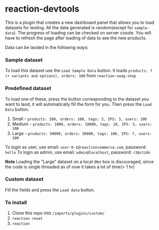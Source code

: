 # reaction-devtools

This is a plugin that creates a new dashboard panel that allows you to load datasets for testing. All the data generated is random(except for `sample-data`).
The progress of loading can be checked on server cosole. You will have to refresh the page after loading of data to see the new products.

Data can be laoded in the following ways:

### Sample dataset
To load this dataset use the `Load Sample Data` button. It loads `products: 7 (+ variants and options), orders: 100` from `reaction-swag-shop`

### Predefined dataset
To load one of these, press the button corresponding to the dataset you want to laod, it will automatically fill the form for you.
Then press the `Load Data` button.
1. Small - `products: 100, orders: 100, tags: 3, IPS: 3, users: 100`
1. Medium - `products: 1000, orders: 10000, tags: 10, IPS: 5, users: 100`
1. Large - `products: 50000, orders: 50000, tags: 100, IPS: 7, users: 100`

To login as user, use email: `user-0-1@reactioncommerce.com`, password: `hello`
To login as admin, use email: `admin@localhost`, password: `r3@cti0n`

**Note** Loading the "Large" dataset on a local dev box is discouraged, since the code is single threaded as of now it takes a lot of time(> 1 hr)

### Custom dataset
Fill the fields and press the `Load data` button.

### To install
1. Clone this repo into `/imports/plugins/custom/`
1. `reaction reset`
1. `reaction`
